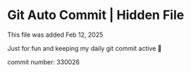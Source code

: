 # Git Auto Commit | Hidden File

This file was added Feb 12, 2025

Just for fun and keeping my daily git commit active 🤪

commit number: 330026
